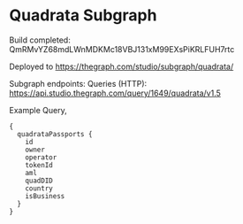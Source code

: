 # Quadrata Subgraph

Build completed: QmRMvYZ68mdLWnMDKMc18VBJ131xM99EXsPiKRLFUH7rtc

Deployed to https://thegraph.com/studio/subgraph/quadrata/

Subgraph endpoints:
Queries (HTTP):     https://api.studio.thegraph.com/query/1649/quadrata/v1.5

Example Query,
```
{
  quadrataPassports {
    id
    owner
    operator
    tokenId
    aml
    quadDID
    country
    isBusiness
  }
}
```
